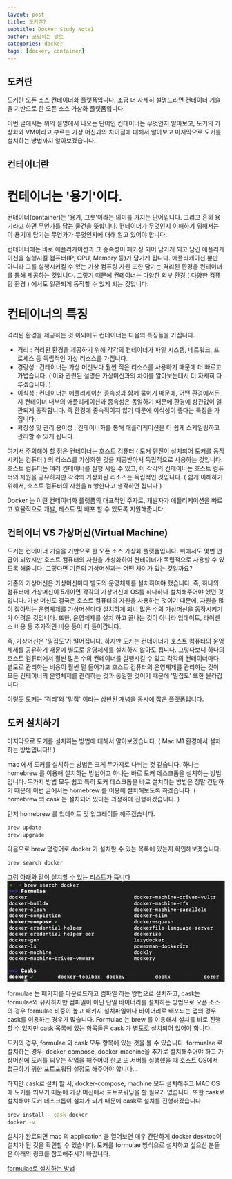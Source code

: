 ```yaml
---
layout: post
title: 도커란?
subtitle: Docker Study Note1
author: 코딩하는 랄로
categories: docker
tags: [docker, container]
---
```


## 도커란

도커란 오픈 소스 컨테이너화 플랫폼입니다. 조금 더 자세히 설명드리면 컨테이너 기술을 기반으로 한 오픈 소스 가상화 플랫폼입니다. 

이번 글에서는 위의 설명에서 나오는 단어인 컨테이너는 무엇인지 알아보고, 도커의 가상화와 VM이라고 부르는 가상 머신과의 차이점에 대해서 알아보고 마지막으로 도커를 설치하는 방법까지 알아보겠습니다.



## 컨테이너란
# 컨테이너는 '용기'이다.
컨테이너(container)는 '용기, 그릇'이라는 의미를 가지는 단어입니다. 그리고 흔히 용기라고 하면 무언가를 담는 물건을 뜻합니다. 컨테이너가 무엇인지 이해하기 위해서는 이 용기에 담기는 무언가가 무엇인지에 대해 알고 있어야 합니다. 

컨테이너에는 바로 애플리케이션과 그 종속성이 패키징 되어 담기게 되고 담긴 애플리케이션을 실행시킬 컴퓨터(IP, CPU, Memory 등)가 담기게 됩니다. 애플리케이션 뿐만 아니라 그를 실행시키킬 수 있는 가상 컴퓨팅 자원 또한 담기는 격리된 환경을 컨테이너를 통해 제공하는 것입니다. 그렇기 때문에 컨테이너는 다양한 외부 환경 ( 다양한 컴퓨팅 환경 ) 에서도 일관되게 동작할 수 있게 되는 것입니다.
  
  
# 컨테이너의 특징
격리된 환경을 제공하는 것 이외에도 컨테이너는 다음의 특징들을 가집니다.

- 격리 : 격리된 환경을 제공하기 위해 각각의 컨테이너가 파일 시스템, 네트워크, 프로세스 등 독립적인 가상 리소스를 가집니다.
- 경량성 : 컨테이너는 가상 머신보다 훨씬 적은 리소스를 사용하기 때문에 더 빠르고 가볍습니다. ( 이와 관련된 설명은 가상머신과의 차이를 알아보는데서 더 자세히 다루겠습니다. )
- 이식성 : 컨테이너는 애플리케이션 종속성과 함께 묶이기 때문에, 어떤 환경에서든지 컨테이너 내부의 애플리케이션과 종속성은 동일하기 때문에 환경에 상관없이 일관되게 동작합니다. 즉 환경에 종속적이지 않기 때문에 이식성이 좋다는 특징을 가집니다.
- 확장성 및 관리 용이성 : 컨테이너화를 통해 애플리케이션을 더 쉽게 스케일링하고 관리할 수 있게 됩니다.

여기서 주의해야 할 점은 컨테이너는 호스트 컴퓨터 ( 도커 엔진이 설치되어 도커를 동작시키는 컴퓨터 ) 의 리소스를 가상화한 것을 제공받아서 독립적으로 사용하는 것입니다. 호스트 컴퓨터는 여러 컨테이너를 실행 시킬 수 있고, 이 각각의 컨테이너는 호스트 컴퓨터의 자원을 공유하지만 각각의 가상화된 리소스는 독립적인 것입니다. ( 쉽게 이해하기 위해서, 호스트 컴퓨터의 자원을 n 빵한다고 생각하면 됩니다 )

Docker 는 이런 컨테이너화 플랫폼의 대표적인 주자로, 개발자가 애플리케이션을 빠르고 효율적으로 개발, 테스트 및 배포 할 수 있도록 지원해줍니다.



## 컨테이너 VS 가상머신(Virtual Machine)
도커는 컨테이너 기술을 기반으로 한 오픈 소스 가상화 플랫폼입니다. 위에서도 몇번 언급이 되었지만 호스트 컴퓨터의 자원을 가상화하여 컨테이너가 독립적으로 사용할 수 있도록 해줍니다. 그렇다면 기존의 가상머신과는 어떤 차이가 있는 것일까요?

기존의 가상머신은 가상머신마다 별도의 운영체제를 설치하여야 했습니다. 즉, 하나의 컴퓨터에 가상머신이 5개이면 각각의 가상머신에 OS를 하나하나 설치해주어야 했던 것입니다. 가상 머신도 결국은 호스트 컴퓨터의 자원을 사용하는 것이기 때문에, 자원을 많이 잡아먹는 운영체제를 가상머신마다 설치하게 되니 많은 수의 가상머신을 동작시키기가 어려운 것입니다. 또한, 운영체제를 설치 하고 끝나는 것이 아니라 업데이트, 라이센스 비용 등 추가적인 비용 등이 더 들어갑니다.

즉, 가상머신은 '밀집도'가 떨어집니다. 하지만 도커는 컨테이너가 호스트 컴퓨터의 운영체제를 공유하기 때문에 별도로 운영체제를 설치하지 않아도 됩니다. 그렇다보니 하나의 호스트 컴퓨터에서 훨씬 많은 수의 컨테이너를 실행시킬 수 있고 각각의 컨테이너마다 별도로 관리하는 비용이 훨씬 덜 들어가고 호스트 컴퓨터의 운영체제를 관리하는 것이 모든 컨테이너의 운영체제를 관리하는 것과 동일한 것이기 때문에 '밀집도' 또한 올라갑니다.

이렇듯 도커는 '격리'와 '밀집' 이라는 상반된 개념을 동시에 잡은 플랫폼입니다.



## 도커 설치하기
마지막으로 도커를 설치하는 방법에 대해서 알아보겠습니다. ( Mac M1 환경에서 설치하는 방법입니다!! )

mac 에서 도커를 설치하는 방법은 크게 두가지로 나뉘는 것 같습니다. 하나는 homebrew 를 이용해 설치하는 방법이고 하나는 바로 도커 데스크톱을 설치하는 방법입니다. 두가지 방법 모두 쉽고 특히 도커 데스크톱을 바로 설치하는 방법은 정말 간단하기 때문에 이번 글에서는 homebrew 를 이용해 설치해보도록 하겠습니다. ( homebrew 와 cask 는 설치되어 있다는 과정하에 진행하겠습니다. )

먼저 homebrew 를 업데이트 및 업그레이들 해주겠습니다.
```zsh
brew update
brew upgrade
```

다음으로 brew 명렁어로 docker 가 설치할 수 있는 목록에 있는지 확인해보겠습니다.
```zsh
brew search docker
```

그럼 아래와 같이 설치할 수 있는 리스트가 뜹니다
![결과 화면](/assets/images/brew_search_docker.png)

formulae 는 패키지를 다운로드하고 컴파일 하는 방법으로 설치하고, cask는 formulae와 유사하지만 컴파일이 아닌 단일 바이너리를 설치하는 방법으로 오픈 소스의 경우 formulae 비중이 높고 패키지 설치파일이나 바이너리로 배포되는 앱의 경우 cask를 이용하는 경우가 많습니다. Formulae 는 brew 를 이용해서 설치를 바로 진행할 수 있지만 cask 목록에 있는 항목들은 cask 가 별도로 설치되어 있어야 합니다. 

도커의 경우, formulae 와 cask 모두 항목에 있는 것을 볼 수 있습니다. formualae 로 설치하는 경우, docker-compose, docker-machine을 추가로 설치해주어야 하고 가상머신에 도커를 띄우는 작업을 해주어야 한고 또 서버를 실행했을 때 호스트 OS에서 접근하기 위한 포트포워딩 설정도 해주어야 합니다... 

하지만 cask로 설치 할 시, docker-compose, machine 모두 설치해주고 MAC OS에 도커를 띄우기 때문에 가상 머신에서 포트포워딩을 할 필요가 없습니다. 또한 cask로 설치해야 도커 데스크톱이 설치가 되기 때문에 cask로 설치를 진행하겠습니다. 

```zsh
brew install --cask docker
docker -v
```

설치가 완료되면 mac 의 application 을 열어보면 매우 간단하게 docker desktop이 설치가 된 것을 확인할 수 있습니다. 도커를 formulae 방식으로 설치하고 싶으신 분들은 아래의 링크를 참고해주시기 바랍니다.

[formulae로 설치하는 방법](https://quesdevteam.github.io/post/MacOS-도커-데스크탑-없이-도커-설치하기/)

